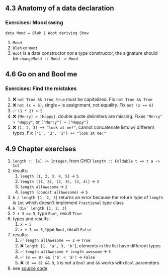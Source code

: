 ## 4.3 Anatomy of a data declaration

### Exercises: Mood swing

`data Mood = Blah | Woot deriving Show`

1. `Mood`
1. `Blah` or `Woot`
1. `Woot` is a data constructor _not_ a type constructor, the signature should be `changeMood :: Mood -> Mood`

## 4.6 Go on and Bool me

### Exercises: Find the mistakes

1. ❌ `not True && true`, `true` must be capitalized. Fix `not True && True`
1. ❌ `not (x = 6)`, single `=` is assignment, not equality. Fix `not (x == 6)`
1. ✅ `(1 * 2) > 5`
1. ❌ `[Merry] > [Happy]`, double quote delimiters are missing. Fixes `"Merry" > "Happy"`, or `["Merry"] > ["Happy"]`
1. ❌ `[1, 2, 3] ++ "look at me!"`, cannot concatenate lists w/ different types. Fix `['1', '2', '3'] ++ "look at me!"`

## 4.9 Chapter exercises

1. `length :: [a] -> Integer`, from GHCi `length :: Foldable t => t a -> Int`
1. results:
   1. `length [1, 2, 3, 4, 5]` -> `5`
   1. `length [(1, 2), (2, 3), (3, 4)]` -> `3`
   1. `length allAwesome` -> `2`
   1. `length (concat allAwesome)` -> `5`
1. `6 / length [1, 2, 3]` returns an error because the return type of `length` is `Int` which doesn't implement `Fractional` type class
1. `` 6 `div` length [1, 2, 3] ``
1. `2 + 3 == 5`, type `Bool`, result `True`
1. types and results:
   1. `x = 5`
   1. `x + 3 == 5`, type `Bool`, result `False`
1. results:
   1. ✅ `length allAwesome == 2` -> `True`
   1. ❌ `length [1, 'a', 3, 'b']`, elements in the list have different types
   1. ✅ `length allAwesome + length awesome` -> `5`
   1. ✅ `(8 == 8) && ('b' < 'a')` -> `False`
   1. ❌ `(8 == 8) && 9`, `9` is _not_ a `Bool` and `&&` works with `Bool` parameters
1. see [source code](./src/Chapter04/exercises.hs)

